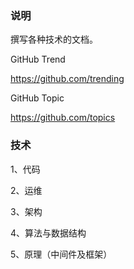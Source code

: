 ### 说明
撰写各种技术的文档。

GitHub Trend 

https://github.com/trending


 
GitHub Topic

https://github.com/topics



### 技术
1、代码

2、运维

3、架构

4、算法与数据结构

5、原理（中间件及框架）